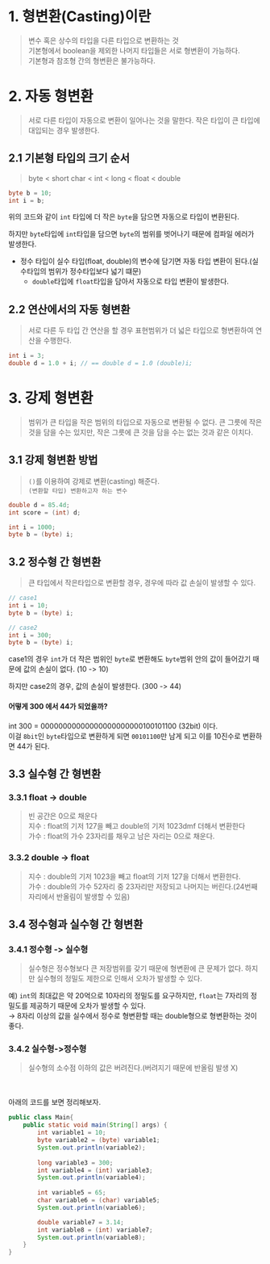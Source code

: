 # 1. 형변환(Casting)이란
> 변수 혹은 상수의 타입을 다른 타입으로 변환하는 것<br/>
> 기본형에서 boolean을 제외한 나머지 타입들은 서로 형변환이 가능하다.<br/>
> 기본형과 참조형 간의 형변환은 불가능하다.<br/>

# 2. 자동 형변환
> 서로 다른 타입이 자동으로 변환이 일어나는 것을 말한다.
> 작은 타입이 큰 타입에 대입되는 경우 발생한다.

## 2.1 기본형 타입의 크기 순서
> byte < short char < int < long < float < double

```java
byte b = 10;
int i = b;
```
위의 코드와 같이 `int` 타입에 더 작은 `byte`을 담으면 자동으로 타입이 변환된다.

하지만 `byte`타입에 `int`타입을 담으면 `byte`의 범위를 벗어나기 때문에 컴파일 에러가 발생한다.

- 정수 타입이 실수 타입(float, double)의 변수에 담기면 자동 타입 변환이 된다.(실수타입의 범위가 정수타입보다 넓기 떄문)
  - `double`타입에 `float`타입을 담아서 자동으로 타입 변환이 발생한다. 

## 2.2 연산에서의 자동 형변환
> 서로 다른 두 타입 간 연산을 할 경우 표현범위가 더 넓은 타입으로 형변환하여 연산을 수행한다.

```java
int i = 3; 
double d = 1.0 + i; // == double d = 1.0 (double)i;
```

# 3. 강제 형변환
> 범위가 큰 타입을 작은 범위의 타입으로 자동으로 변환될 수 없다. 
> 큰 그릇에 작은 것을 담을 수는 있지만, 작은 그릇에 큰 것을 담을 수는 없는 것과 같은 이치다.
 
## 3.1 강제 형변환 방법
> `()`를 이용하여 강제로 변환(casting) 해준다.<br/>
> `(변환할 타입) 변환하고자 하는 변수`<br/>

```java
double d = 85.4d;
int score = (int) d;

int i = 1000;
byte b = (byte) i;
```

 
## 3.2 정수형 간 형변환
> 큰 타입에서 작은타입으로 변환할 경우, 경우에 따라 값 손실이 발생할 수 있다.
```java
// case1
int i = 10;
byte b = (byte) i;

// case2
int i = 300;
byte b = (byte) i;
```
case1의 경우 `int`가 더 작은 범위인 `byte`로 변환해도 `byte`범위 안의 값이 들어갔기 때문에 값의 손실이 없다. (10 -> 10)

하지만 case2의 경우, 값의 손실이 발생한다. (300 -> 44)

#### 어떻게 300 에서 44가 되었을까? <br/>
int 300 = 00000000000000000000000100101100 (32bit) 이다. <br/>
이걸 `8bit`인 `byte`타입으로 변환하게 되면 `00101100`만 남게 되고 이를 10진수로 변환하면 44가 된다.


## 3.3 실수형 간 형변환
### 3.3.1 float → double
> 빈 공간은 0으로 채운다 <br/>
> 지수 : float의 기저 127을 빼고 double의 기저 1023dmf 더해서 변환한다<br/>
> 가수 : float의 가수 23자리를 채우고 남은 자리는 0으로 채운다.<br/>

### 3.3.2 double -> float
> 지수 : double의 기저 1023을 빼고 float의 기저 127을 더해서 변환한다.<br/>
> 가수 : double의 가수 52자리 중 23자리만 저장되고 나머지는 버린다.(24번째 자리에서 반올림이 발생할 수 있음)

## 3.4 정수형과 실수형 간 형변환
### 3.4.1 정수형 -> 실수형
> 실수형은 정수형보다 큰 저장범위를 갖기 때문에 형변환에 큰 문제가 없다.
> 하지만 실수형의 정밀도 제한으로 인해서 오차가 발생할 수 있다.

예) `int`의 최대값은 약 20억으로 10자리의 정밀도를 요구하지만, `float`는 7자리의 정밀도를 제공하기 때문에 오차가 발생할 수 있다.<br/>
→️ 8자리 이상의 값을 실수에서 정수로 형변환할 때는 double형으로 형변환하는 것이 좋다.

### 3.4.2 실수형->정수형
> 실수형의 소수점 이하의 값은 버려진다.(버려지기 때문에 반올림 발생 X)

<br/><br/>
아래의 코드를 보면 정리해보자.
```java
public class Main{
    public static void main(String[] args) {
        int variable1 = 10;
        byte variable2 = (byte) variable1;
        System.out.println(variable2);
        
        long variable3 = 300;
        int variable4 = (int) variable3;
        System.out.println(variable4);
        
        int variable5 = 65;
        char variable6 = (char) variable5;
        System.out.println(variable6);

        double variable7 = 3.14;
        int variable8 = (int) variable7;
        System.out.println(variable8);
    }
}
```